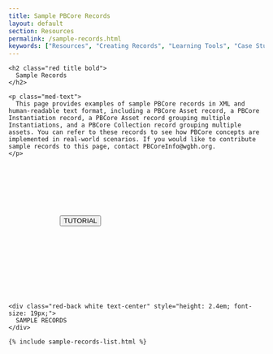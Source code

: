 ```yaml
---
title: Sample PBCore Records
layout: default
section: Resources
permalink: /sample-records.html
keywords: ["Resources", "Creating Records", "Learning Tools", "Case Studies"]
---
```

<div class="row" style="margin-bottom:3.6em;">
  <div class="col-md-6">

    <h2 class="red title bold">
      Sample Records
    </h2>

    <p class="med-text">
      This page provides examples of sample PBCore records in XML and human-readable text format, including a PBCore Asset record, a PBCore Instantiation record, a PBCore Asset record grouping multiple Instantiations, and a PBCore Collection record grouping multiple assets. You can refer to these records to see how PBCore concepts are implemented in real-world scenarios. If you would like to contribute sample records to this page, contact PBCoreInfo@wgbh.org.
    </p>

  </div>

  <div class="col-md-6">
    <button style="margin:20%;" class="pb-button pb-button-who">TUTORIAL</button>
  </div>
</div>

<div class="row" style="max-height: 70vh;">

  <div class="col-md-12 text-center no-padding black-border" style="border-right: 0px;">

    <div class="red-back white text-center" style="height: 2.4em; font-size: 19px;">
      SAMPLE RECORDS
    </div>

    {% include sample-records-list.html %}
  </div>
</div>
